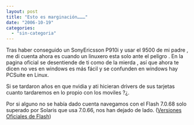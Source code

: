 ```yaml
---
layout: post
title: "Esto es marginación………"
date: "2006-10-19"
categories: 
  - "sin-categoria"
---
```


Tras haber conseguido un SonyEricsson P910i y usar el 9500 de mi padre , me di cuenta ahora es cuando un linuxero esta solo ante el peligro . En la pagina oficial se desentiende de ti como de la mierda , así que ahora te dicen no ves en windows es más fácil y se confunden en windows hay PCSuite en Linux.

Si se tardaron años en que nvidia y ati hicieran drivers de sus tarjetas cuanto tardaremos en lo propio con los moviles ?¿.

Por si alguno no se había dado cuenta navegamos con el Flash 7.0.68 solo superado por Solaris que usa 7.0.66, nos han dejado de lado. ([Versiones Oficiales de Flash](https://www.adobe.com/products/flash/about/))
